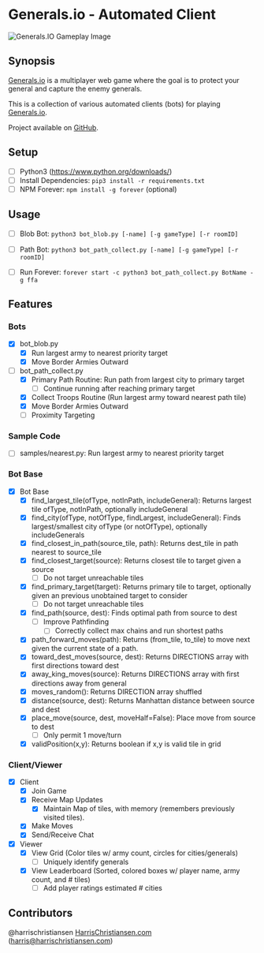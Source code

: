 # Generals.io - Automated Client

![Generals.IO Gameplay Image](http://files.harrischristiansen.com/0r0y0C1t2r26/generals.png "Generals.IO Gameplay Image")

## Synopsis

[Generals.io](http://generals.io) is a multiplayer web game where the goal is to protect your general and capture the enemy generals.  

This is a collection of various automated clients (bots) for playing [Generals.io](http://generals.io).  

Project available on [GitHub](https://github.com/harrischristiansen/generals-bot).  

## Setup

- [ ] Python3 (https://www.python.org/downloads/)
- [ ] Install Dependencies: `pip3 install -r requirements.txt`
- [ ] NPM Forever: `npm install -g forever` (optional)

## Usage

- [ ] Blob Bot: `python3 bot_blob.py [-name] [-g gameType] [-r roomID]`
- [ ] Path Bot: `python3 bot_path_collect.py [-name] [-g gameType] [-r roomID]`

- [ ] Run Forever: `forever start -c python3 bot_path_collect.py BotName -g ffa`

## Features

### Bots
- [X] bot_blob.py
	- [X] Run largest army to nearest priority target
	- [X] Move Border Armies Outward
- [ ] bot_path_collect.py
	- [X] Primary Path Routine: Run path from largest city to primary target
		- [ ] Continue running after reaching primary target
	- [X] Collect Troops Routine (Run largest army toward nearest path tile)
	- [X] Move Border Armies Outward
	- [ ] Proximity Targeting

### Sample Code
- [ ] samples/nearest.py: Run largest army to nearest priority target

### Bot Base
- [X] Bot Base
	- [X] find_largest_tile(ofType, notInPath, includeGeneral): Returns largest tile ofType, notInPath, optionally includeGeneral
	- [X] find_city(ofType, notOfType, findLargest, includeGeneral): Finds largest/smallest city ofType (or notOfType), optionally includeGenerals
	- [X] find_closest_in_path(source_tile, path): Returns dest_tile in path nearest to source_tile
	- [X] find_closest_target(source): Returns closest tile to target given a source
		- [ ] Do not target unreachable tiles
	- [X] find_primary_target(target): Returns primary tile to target, optionally given an previous unobtained target to consider
		- [ ] Do not target unreachable tiles
	- [X] find_path(source, dest): Finds optimal path from source to dest
		- [ ] Improve Pathfinding
			- [ ] Correctly collect max chains and run shortest paths
	- [X] path_forward_moves(path): Returns (from_tile, to_tile) to move next given the current state of a path.
	- [X] toward_dest_moves(source, dest): Returns DIRECTIONS array with first directions toward dest
	- [X] away_king_moves(source): Returns DIRECTIONS array with first directions away from general
	- [X] moves_random(): Returns DIRECTION array shuffled
	- [X] distance(source, dest): Returns Manhattan distance between source and dest
	- [X] place_move(source, dest, moveHalf=False): Place move from source to dest
		- [ ] Only permit 1 move/turn
	- [X] validPosition(x,y): Returns boolean if x,y is valid tile in grid

### Client/Viewer
- [X] Client
	- [X] Join Game
	- [X] Receive Map Updates
		- [X] Maintain Map of tiles, with memory (remembers previously visited tiles).
	- [X] Make Moves
	- [X] Send/Receive Chat
- [X] Viewer
	- [X] View Grid (Color tiles w/ army count, circles for cities/generals)
		- [ ] Uniquely identify generals
	- [X] View Leaderboard (Sorted, colored boxes w/ player name, army count, and # tiles)
		- [ ] Add player ratings estimated # cities

## Contributors

@harrischristiansen [HarrisChristiansen.com](http://www.harrischristiansen.com) (harris@harrischristiansen.com)  
